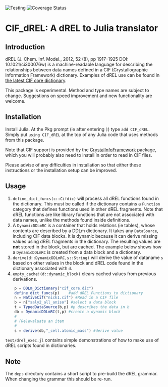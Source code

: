 ![Testing](https://github.com/jamesrhester/CIF_dREL.jl/workflows/Run%20tests/badge.svg)
![Coverage Status](https://coveralls.io/repos/github/jamesrhester/CIF_dREL.jl/badge.svg?branch=master)
# CIF_dREL: A dREL to Julia translator

## Introduction

dREL (J. Chem. Inf. Model., 2012, 52 (8), pp 1917–1925
DOI: 10.1021/ci300076w) is a machine-readable language for describing the
relationships between data names defined in a CIF (Crystallographic
Information Framework) dictionary.  Examples of dREL
use can be found in 
[the latest CIF core dictionary](https://github.com/COMCIFS/cif_core/cif_core.dic).

This package is experimental.  Method and type names are subject to
change. Suggestions on speed improvement and new functionality
are welcome.

## Installation

Install Julia.  At the Pkg prompt (ie after entering `]`) type
`add CIF_dREL`.  Simply put `using CIF_dREL` at the top of any
Julia code that uses methods from this package.

Note that CIF support is provided by the [CrystalInfoFramework](https://github.com/jamesrhester/CrystalInfoFramework.jl) package, which you will probably also need to install in order to read in CIF
files.

Please advise of any difficulties in installation so that either these
instructions or the installation setup can be improved.

## Usage

1. ``define_dict_funcs(c::Cifdic)`` will
process all dREL functions found in the dictionary. This must be
called if the dictionary contains a ``Function`` category that
defines functions used in other dREL fragments.
Note that dREL functions are like library functions
that are not associated with data names, unlike the methods found 
inside definitions.
2. A ``DynamicDDLmRC`` is a container that holds relations (ie tables), whose
contents are described by a DDLm dictionary. It takes any ``DataSource``,
including CIF data blocks. It is dynamic because it can derive missing
values using dREL fragments in the dictionary. The resulting values are **not**
stored in the block, but are cached. The example below shows how a ``DynamicDDLmRC``
is created from a data block and a dictionary.
3. ``derive(d::DynamicDDLmRC,s::String)`` will derive the value of dataname
``s`` based on other values in the block and dREL code found in the dictionary
associated with ``d``.
4. ``empty_cache!(d::dynamic_block)`` clears cached values from previous
derivations.

```julia
    p = DDLm_Dictionary("cif_core.dic")
    define_dict_funcs(p)    #add dREL Functions to dictionary
    n = NativeCif("nick1.cif") #Read in a CIF file
    b = n["saly2_all_aniso"] #select a data block
    t = TypedDataSource(b,p) #p describes the data in b
    db = DynamicDDLmRC(t,p) #create a dynamic block
    # 
    # (Re)evaluate an item
    #
    s = derive(db,"_cell.atomic_mass") #derive value
```

``test/drel_exec.jl`` contains simple demonstrations of how to
make use of dREL scripts found in dictionaries.

## Note

The `deps` directory contains a short script to pre-build the dREL grammar. When
changing the grammar this should be re-run.
